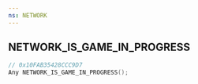 ```yaml
---
ns: NETWORK
---
```

## NETWORK_IS_GAME_IN_PROGRESS

```c
// 0x10FAB35428CCC9D7
Any NETWORK_IS_GAME_IN_PROGRESS();
```


